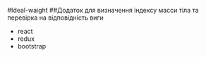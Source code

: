 #Ideal-waight
##Додаток для визначення індексу масси тіла та перевірка на відповідність виги

+ react
+ redux
+ bootstrap
